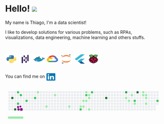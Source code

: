 # Hello! <img src="https://raw.githubusercontent.com/MartinHeinz/MartinHeinz/master/wave.gif" width="30px">

My name is Thiago, I'm a data scientist!

I like to develop solutions for various problems, such as RPAs, visualizations, data engineering, machine learning and others stuffs. 
<h2 dir="auto"></h2>
<div dir="icons"><br>
  <img align="center" alt="Thiago-python" height="30" width="40" src="https://github.com/devicons/devicon/blob/master/icons/python/python-original.svg" style="max-width:100%;">
  <img align="center" alt="Thiago-docker" height="30" width="40" src="https://github.com/devicons/devicon/blob/master/icons/pandas/pandas-original.svg" style="max-width:100%;">
  <img align="center" alt="Thiago-docker" height="30" width="40" src="https://github.com/devicons/devicon/blob/master/icons/docker/docker-original.svg" style="max-width:100%;">
  <img align="center" alt="Thiago-gcloud" height="30" width="40" src="https://github.com/devicons/devicon/blob/master/icons/googlecloud/googlecloud-original.svg" style="max-width:100%;">
  <img align="center" alt="Thiago-jupyter" height="30" width="40" src="https://github.com/devicons/devicon/blob/master/icons/jupyter/jupyter-original.svg" style="max-width:100%;">
  <img align="center" alt="Thiago-fluter" height="30" width="40" src="https://github.com/devicons/devicon/blob/master/icons/flutter/flutter-original.svg" style="max-width:100%;">
  <img align="center" alt="Thiago-raspberry" height="30" width="40" src="https://github.com/devicons/devicon/blob/master/icons/raspberrypi/raspberrypi-original.svg" style="max-width:100%;">
</div>
<h2 dir="auto"></h2>
<p dir="auto">You can find me on <a href="https://www.linkedin.com/in/thiago-bellotto/" rel="nofollow"><img align="center" alt="Thiago-fluter" height="25" width="30" src="https://github.com/devicons/devicon/blob/master/icons/linkedin/linkedin-original.svg" alt="LinkedIn" style="max-width: 100%;"></a></p>

<svg viewBox="-16 -32 880 192" width="880" height="192" xmlns="http://www.w3.org/2000/svg"><style>@keyframes c0{94.66%{fill:var(--c4)}94.68%,to{fill:var(--ce)}}@keyframes c1{96.23%{fill:var(--c4)}96.25%,to{fill:var(--ce)}}@keyframes c2{64.57%{fill:var(--c2)}64.59%,to{fill:var(--ce)}}@keyframes c3{4.69%{fill:var(--c1)}4.71%,to{fill:var(--ce)}}@keyframes c4{65.82%{fill:var(--c2)}65.84%,to{fill:var(--ce)}}@keyframes c5{5.95%{fill:var(--c1)}5.97%,to{fill:var(--ce)}}@keyframes c6{2.18%{fill:var(--c1)}2.2%,to{fill:var(--ce)}}@keyframes c7{63.94%{fill:var(--c2)}63.96%,to{fill:var(--ce)}}@keyframes c8{3.44%{fill:var(--c1)}3.46%,to{fill:var(--ce)}}@keyframes c9{62.69%{fill:var(--c2)}62.71%,to{fill:var(--ce)}}@keyframes ca{61.43%{fill:var(--c2)}61.45%,to{fill:var(--ce)}}@keyframes cb{14.1%{fill:var(--c1)}14.12%,to{fill:var(--ce)}}@keyframes cc{9.71%{fill:var(--c1)}9.73%,to{fill:var(--ce)}}@keyframes cd{11.9%{fill:var(--c1)}11.92%,to{fill:var(--ce)}}@keyframes ce{19.11%{fill:var(--c1)}19.13%,to{fill:var(--ce)}}@keyframes cf{20.37%{fill:var(--c1)}20.39%,to{fill:var(--ce)}}@keyframes cg{55.16%{fill:var(--c2)}55.18%,to{fill:var(--ce)}}@keyframes ch{21.31%{fill:var(--c1)}21.33%,to{fill:var(--ce)}}@keyframes ci{20.68%{fill:var(--c1)}20.7%,to{fill:var(--ce)}}@keyframes cj{23.19%{fill:var(--c1)}23.21%,to{fill:var(--ce)}}@keyframes ck{52.97%{fill:var(--c2)}52.99%,to{fill:var(--ce)}}@keyframes cl{21.62%{fill:var(--c1)}21.64%,to{fill:var(--ce)}}@keyframes cm{22.56%{fill:var(--c1)}22.58%,to{fill:var(--ce)}}@keyframes cn{22.25%{fill:var(--c1)}22.27%,to{fill:var(--ce)}}@keyframes co{26.01%{fill:var(--c1)}26.03%,to{fill:var(--ce)}}@keyframes cp{52.03%{fill:var(--c2)}52.05%,to{fill:var(--ce)}}@keyframes cq{84.32%{fill:var(--c4)}84.34%,to{fill:var(--ce)}}@keyframes cr{78.99%{fill:var(--c3)}79.01%,to{fill:var(--ce)}}@keyframes cs{31.96%{fill:var(--c1)}31.98%,to{fill:var(--ce)}}@keyframes ct{31.34%{fill:var(--c1)}31.36%,to{fill:var(--ce)}}@keyframes cu{32.91%{fill:var(--c1)}32.93%,to{fill:var(--ce)}}@keyframes cv{41.37%{fill:var(--c2)}41.39%,to{fill:var(--ce)}}@keyframes cw{36.67%{fill:var(--c1)}36.69%,to{fill:var(--ce)}}@keyframes cx{80.24%{fill:var(--c4)}80.26%,to{fill:var(--ce)}}@keyframes cy{39.49%{fill:var(--c1)}39.51%,to{fill:var(--ce)}}@keyframes cz{34.16%{fill:var(--c1)}34.18%,to{fill:var(--ce)}}@keyframes c10{34.47%{fill:var(--c1)}34.49%,to{fill:var(--ce)}}@keyframes c11{34.79%{fill:var(--c1)}34.81%,to{fill:var(--ce)}}@keyframes c12{35.41%{fill:var(--c1)}35.43%,to{fill:var(--ce)}}@keyframes c13{43.88%{fill:var(--c2)}43.9%,to{fill:var(--ce)}}@keyframes u0{2.18%{transform:scale(0,1)}2.2%,3.44%{transform:scale(.04,1)}3.46%,4.69%{transform:scale(.08,1)}4.71%,5.95%{transform:scale(.12,1)}5.97%,9.71%{transform:scale(.16,1)}11.9%,9.73%{transform:scale(.2,1)}11.92%,14.1%{transform:scale(.24,1)}14.12%,19.11%{transform:scale(.28,1)}19.13%,20.37%{transform:scale(.32,1)}20.39%,20.68%{transform:scale(.36,1)}20.7%,21.31%{transform:scale(.4,1)}21.33%,21.62%{transform:scale(.44,1)}21.64%,22.25%{transform:scale(.48,1)}22.27%,22.56%{transform:scale(.52,1)}22.58%,23.19%{transform:scale(.56,1)}23.21%,26.01%{transform:scale(.6,1)}26.03%,31.34%{transform:scale(.64,1)}31.36%,31.96%{transform:scale(.68,1)}31.98%,32.91%{transform:scale(.72,1)}32.93%,34.16%{transform:scale(.76,1)}34.18%,34.47%{transform:scale(.8,1)}34.49%,34.79%{transform:scale(.84,1)}34.81%,35.41%{transform:scale(.88,1)}35.43%,36.67%{transform:scale(.92,1)}36.69%,39.49%{transform:scale(.96,1)}39.51%,to{transform:scale(1,1)}}@keyframes u1{41.37%{transform:scale(0,1)}41.39%,43.88%{transform:scale(.1,1)}43.9%,52.03%{transform:scale(.2,1)}52.05%,52.97%{transform:scale(.3,1)}52.99%,55.16%{transform:scale(.4,1)}55.18%,61.43%{transform:scale(.5,1)}61.45%,62.69%{transform:scale(.6,1)}62.71%,63.94%{transform:scale(.7,1)}63.96%,64.57%{transform:scale(.8,1)}64.59%,65.82%{transform:scale(.9,1)}65.84%,to{transform:scale(1,1)}}@keyframes u2{78.99%{transform:scale(0,1)}79.01%,to{transform:scale(1,1)}}@keyframes u3{80.24%{transform:scale(0,1)}80.26%,84.32%{transform:scale(.25,1)}84.34%,94.66%{transform:scale(.5,1)}94.68%,96.23%{transform:scale(.75,1)}96.25%,to{transform:scale(1,1)}}@keyframes s0{0%,99.69%{transform:translate(0,-16px)}.31%{transform:translate(0,-32px)}1.57%{transform:translate(64px,-32px)}2.19%,64.26%{transform:translate(64px,0)}2.82%{transform:translate(96px,0)}3.45%,62.38%{transform:translate(96px,32px)}4.39%{transform:translate(48px,32px)}4.7%{transform:translate(48px,48px)}5.02%{transform:translate(64px,48px)}5.64%{transform:translate(64px,80px)}5.96%{transform:translate(48px,80px)}6.27%,96.55%{transform:translate(48px,96px)}9.4%{transform:translate(208px,96px)}9.72%{transform:translate(208px,80px)}10.66%{transform:translate(256px,80px)}12.23%{transform:translate(256px,0)}14.11%{transform:translate(160px,0)}14.42%{transform:translate(160px,16px)}17.87%{transform:translate(336px,16px)}19.12%{transform:translate(336px,80px)}20.69%{transform:translate(416px,80px)}21.32%{transform:translate(416px,48px)}21.94%{transform:translate(448px,48px)}22.88%{transform:translate(448px,0)}23.2%,52.66%{transform:translate(432px,0)}23.51%{transform:translate(432px,-16px)}23.82%{transform:translate(448px,-16px)}26.02%{transform:translate(448px,96px)}30.41%{transform:translate(672px,96px)}31.66%{transform:translate(672px,32px)}31.97%{transform:translate(656px,32px)}32.29%{transform:translate(656px,16px)}34.48%{transform:translate(768px,16px)}35.42%{transform:translate(768px,64px)}36.99%{transform:translate(688px,64px)}37.62%{transform:translate(688px,32px)}38.87%{transform:translate(752px,32px)}39.5%{transform:translate(752px,0)}39.81%{transform:translate(736px,0)}40.13%{transform:translate(736px,16px)}40.75%{transform:translate(704px,16px)}41.38%{transform:translate(704px,48px)}43.89%{transform:translate(832px,48px)}44.51%{transform:translate(832px,16px)}48.28%{transform:translate(640px,16px)}48.59%{transform:translate(640px,0)}52.98%{transform:translate(432px,16px)}53.61%{transform:translate(400px,16px)}55.17%{transform:translate(400px,96px)}55.49%{transform:translate(384px,96px)}56.74%{transform:translate(384px,32px)}62.7%{transform:translate(96px,48px)}63.01%{transform:translate(80px,48px)}63.64%{transform:translate(80px,16px)}63.95%{transform:translate(64px,16px)}64.58%{transform:translate(48px,0)}65.83%{transform:translate(48px,64px)}77.74%{transform:translate(656px,64px)}79%{transform:translate(656px,0)}80.25%{transform:translate(720px,0)}80.56%{transform:translate(720px,16px)}84.01%{transform:translate(544px,16px)}84.33%{transform:translate(544px,32px)}94.67%{transform:translate(16px,32px)}94.98%{transform:translate(16px,48px)}95.3%{transform:translate(32px,48px)}96.24%{transform:translate(32px,96px)}98.75%{transform:translate(48px,-16px)}}@keyframes s1{0%,99.69%{transform:translate(16px,-16px)}.31%{transform:translate(0,-16px)}.63%{transform:translate(0,-32px)}1.88%{transform:translate(64px,-32px)}2.51%,64.58%{transform:translate(64px,0)}3.13%{transform:translate(96px,0)}3.76%,62.7%{transform:translate(96px,32px)}4.7%{transform:translate(48px,32px)}5.02%{transform:translate(48px,48px)}5.33%{transform:translate(64px,48px)}5.96%{transform:translate(64px,80px)}6.27%{transform:translate(48px,80px)}6.58%,96.87%{transform:translate(48px,96px)}9.72%{transform:translate(208px,96px)}10.03%{transform:translate(208px,80px)}10.97%{transform:translate(256px,80px)}12.54%{transform:translate(256px,0)}14.42%{transform:translate(160px,0)}14.73%{transform:translate(160px,16px)}18.18%{transform:translate(336px,16px)}19.44%{transform:translate(336px,80px)}21%{transform:translate(416px,80px)}21.63%{transform:translate(416px,48px)}22.26%{transform:translate(448px,48px)}23.2%{transform:translate(448px,0)}23.51%,52.98%{transform:translate(432px,0)}23.82%{transform:translate(432px,-16px)}24.14%{transform:translate(448px,-16px)}26.33%{transform:translate(448px,96px)}30.72%{transform:translate(672px,96px)}31.97%{transform:translate(672px,32px)}32.29%{transform:translate(656px,32px)}32.6%{transform:translate(656px,16px)}34.8%{transform:translate(768px,16px)}35.74%{transform:translate(768px,64px)}37.3%{transform:translate(688px,64px)}37.93%{transform:translate(688px,32px)}39.18%{transform:translate(752px,32px)}39.81%{transform:translate(752px,0)}40.13%{transform:translate(736px,0)}40.44%{transform:translate(736px,16px)}41.07%{transform:translate(704px,16px)}41.69%{transform:translate(704px,48px)}44.2%{transform:translate(832px,48px)}44.83%{transform:translate(832px,16px)}48.59%{transform:translate(640px,16px)}48.9%{transform:translate(640px,0)}53.29%{transform:translate(432px,16px)}53.92%{transform:translate(400px,16px)}55.49%{transform:translate(400px,96px)}55.8%{transform:translate(384px,96px)}57.05%{transform:translate(384px,32px)}63.01%{transform:translate(96px,48px)}63.32%{transform:translate(80px,48px)}63.95%{transform:translate(80px,16px)}64.26%{transform:translate(64px,16px)}64.89%{transform:translate(48px,0)}66.14%{transform:translate(48px,64px)}78.06%{transform:translate(656px,64px)}79.31%{transform:translate(656px,0)}80.56%{transform:translate(720px,0)}80.88%{transform:translate(720px,16px)}84.33%{transform:translate(544px,16px)}84.64%{transform:translate(544px,32px)}94.98%{transform:translate(16px,32px)}95.3%{transform:translate(16px,48px)}95.61%{transform:translate(32px,48px)}96.55%{transform:translate(32px,96px)}99.06%{transform:translate(48px,-16px)}}@keyframes s2{0%,99.69%{transform:translate(32px,-16px)}.63%{transform:translate(0,-16px)}.94%{transform:translate(0,-32px)}2.19%{transform:translate(64px,-32px)}2.82%,64.89%{transform:translate(64px,0)}3.45%{transform:translate(96px,0)}4.08%,63.01%{transform:translate(96px,32px)}5.02%{transform:translate(48px,32px)}5.33%{transform:translate(48px,48px)}5.64%{transform:translate(64px,48px)}6.27%{transform:translate(64px,80px)}6.58%{transform:translate(48px,80px)}6.9%,97.18%{transform:translate(48px,96px)}10.03%{transform:translate(208px,96px)}10.34%{transform:translate(208px,80px)}11.29%{transform:translate(256px,80px)}12.85%{transform:translate(256px,0)}14.73%{transform:translate(160px,0)}15.05%{transform:translate(160px,16px)}18.5%{transform:translate(336px,16px)}19.75%{transform:translate(336px,80px)}21.32%{transform:translate(416px,80px)}21.94%{transform:translate(416px,48px)}22.57%{transform:translate(448px,48px)}23.51%{transform:translate(448px,0)}23.82%,53.29%{transform:translate(432px,0)}24.14%{transform:translate(432px,-16px)}24.45%{transform:translate(448px,-16px)}26.65%{transform:translate(448px,96px)}31.03%{transform:translate(672px,96px)}32.29%{transform:translate(672px,32px)}32.6%{transform:translate(656px,32px)}32.92%{transform:translate(656px,16px)}35.11%{transform:translate(768px,16px)}36.05%{transform:translate(768px,64px)}37.62%{transform:translate(688px,64px)}38.24%{transform:translate(688px,32px)}39.5%{transform:translate(752px,32px)}40.13%{transform:translate(752px,0)}40.44%{transform:translate(736px,0)}40.75%{transform:translate(736px,16px)}41.38%{transform:translate(704px,16px)}42.01%{transform:translate(704px,48px)}44.51%{transform:translate(832px,48px)}45.14%{transform:translate(832px,16px)}48.9%{transform:translate(640px,16px)}49.22%{transform:translate(640px,0)}53.61%{transform:translate(432px,16px)}54.23%{transform:translate(400px,16px)}55.8%{transform:translate(400px,96px)}56.11%{transform:translate(384px,96px)}57.37%{transform:translate(384px,32px)}63.32%{transform:translate(96px,48px)}63.64%{transform:translate(80px,48px)}64.26%{transform:translate(80px,16px)}64.58%{transform:translate(64px,16px)}65.2%{transform:translate(48px,0)}66.46%{transform:translate(48px,64px)}78.37%{transform:translate(656px,64px)}79.62%{transform:translate(656px,0)}80.88%{transform:translate(720px,0)}81.19%{transform:translate(720px,16px)}84.64%{transform:translate(544px,16px)}84.95%{transform:translate(544px,32px)}95.3%{transform:translate(16px,32px)}95.61%{transform:translate(16px,48px)}95.92%{transform:translate(32px,48px)}96.87%{transform:translate(32px,96px)}99.37%{transform:translate(48px,-16px)}}@keyframes s3{0%,99.69%{transform:translate(48px,-16px)}.94%{transform:translate(0,-16px)}1.25%{transform:translate(0,-32px)}2.51%{transform:translate(64px,-32px)}3.13%,65.2%{transform:translate(64px,0)}3.76%{transform:translate(96px,0)}4.39%,63.32%{transform:translate(96px,32px)}5.33%{transform:translate(48px,32px)}5.64%{transform:translate(48px,48px)}5.96%{transform:translate(64px,48px)}6.58%{transform:translate(64px,80px)}6.9%{transform:translate(48px,80px)}7.21%,97.49%{transform:translate(48px,96px)}10.34%{transform:translate(208px,96px)}10.66%{transform:translate(208px,80px)}11.6%{transform:translate(256px,80px)}13.17%{transform:translate(256px,0)}15.05%{transform:translate(160px,0)}15.36%{transform:translate(160px,16px)}18.81%{transform:translate(336px,16px)}20.06%{transform:translate(336px,80px)}21.63%{transform:translate(416px,80px)}22.26%{transform:translate(416px,48px)}22.88%{transform:translate(448px,48px)}23.82%{transform:translate(448px,0)}24.14%,53.61%{transform:translate(432px,0)}24.45%{transform:translate(432px,-16px)}24.76%{transform:translate(448px,-16px)}26.96%{transform:translate(448px,96px)}31.35%{transform:translate(672px,96px)}32.6%{transform:translate(672px,32px)}32.92%{transform:translate(656px,32px)}33.23%{transform:translate(656px,16px)}35.42%{transform:translate(768px,16px)}36.36%{transform:translate(768px,64px)}37.93%{transform:translate(688px,64px)}38.56%{transform:translate(688px,32px)}39.81%{transform:translate(752px,32px)}40.44%{transform:translate(752px,0)}40.75%{transform:translate(736px,0)}41.07%{transform:translate(736px,16px)}41.69%{transform:translate(704px,16px)}42.32%{transform:translate(704px,48px)}44.83%{transform:translate(832px,48px)}45.45%{transform:translate(832px,16px)}49.22%{transform:translate(640px,16px)}49.53%{transform:translate(640px,0)}53.92%{transform:translate(432px,16px)}54.55%{transform:translate(400px,16px)}56.11%{transform:translate(400px,96px)}56.43%{transform:translate(384px,96px)}57.68%{transform:translate(384px,32px)}63.64%{transform:translate(96px,48px)}63.95%{transform:translate(80px,48px)}64.58%{transform:translate(80px,16px)}64.89%{transform:translate(64px,16px)}65.52%{transform:translate(48px,0)}66.77%{transform:translate(48px,64px)}78.68%{transform:translate(656px,64px)}79.94%{transform:translate(656px,0)}81.19%{transform:translate(720px,0)}81.5%{transform:translate(720px,16px)}84.95%{transform:translate(544px,16px)}85.27%{transform:translate(544px,32px)}95.61%{transform:translate(16px,32px)}95.92%{transform:translate(16px,48px)}96.24%{transform:translate(32px,48px)}97.18%{transform:translate(32px,96px)}}:root{--cb:#1b1f230a;--cs:purple;--ce:#ebedf0;--c0:#ebedf0;--c1:#9be9a8;--c2:#40c463;--c3:#30a14e;--c4:#216e39}@media (prefers-color-scheme:dark){:root{--cb:#1b1f230a;--cs:purple;--ce:#161b22;--c1:#01311f;--c2:#034525;--c3:#0f6d31;--c4:#00c647}}.c{shape-rendering:geometricPrecision;rx:2;ry:2;fill:var(--ce);stroke-width:1px;stroke:var(--cb);animation:none 31900ms linear infinite}.c.c0,.c.c1{fill:var(--c4);animation-name:c0}.c.c1{animation-name:c1}.c.c2{fill:var(--c2);animation-name:c2}.c.c3{fill:var(--c1);animation-name:c3}.c.c4{fill:var(--c2);animation-name:c4}.c.c5,.c.c6{fill:var(--c1);animation-name:c5}.c.c6{animation-name:c6}.c.c7{fill:var(--c2);animation-name:c7}.c.c8{fill:var(--c1);animation-name:c8}.c.c9,.c.ca{fill:var(--c2);animation-name:c9}.c.ca{animation-name:ca}.c.cb,.c.cc{fill:var(--c1);animation-name:cb}.c.cc{animation-name:cc}.c.cd,.c.ce,.c.cf{fill:var(--c1);animation-name:cd}.c.ce,.c.cf{animation-name:ce}.c.cf{animation-name:cf}.c.cg{fill:var(--c2);animation-name:cg}.c.ch,.c.ci,.c.cj{fill:var(--c1);animation-name:ch}.c.ci,.c.cj{animation-name:ci}.c.cj{animation-name:cj}.c.ck{fill:var(--c2);animation-name:ck}.c.cl{fill:var(--c1);animation-name:cl}.c.cm,.c.cn,.c.co{fill:var(--c1);animation-name:cm}.c.cn,.c.co{animation-name:cn}.c.co{animation-name:co}.c.cp{fill:var(--c2);animation-name:cp}.c.cq{fill:var(--c4);animation-name:cq}.c.cr{fill:var(--c3);animation-name:cr}.c.cs,.c.ct,.c.cu{fill:var(--c1);animation-name:cs}.c.ct,.c.cu{animation-name:ct}.c.cu{animation-name:cu}.c.cv{fill:var(--c2);animation-name:cv}.c.cw{fill:var(--c1);animation-name:cw}.c.cx{fill:var(--c4);animation-name:cx}.c.cy,.c.cz{fill:var(--c1);animation-name:cy}.c.cz{animation-name:cz}.c.c10,.c.c11,.c.c12{fill:var(--c1);animation-name:c10}.c.c11,.c.c12{animation-name:c11}.c.c12{animation-name:c12}.c.c13{fill:var(--c2);animation-name:c13}.s,.u{animation:none linear 31900ms infinite}.u,.u.u0{transform-origin:0 0}.u{transform:scale(0,1)}.u.u0{fill:var(--c1);animation-name:u0}.u.u1{fill:var(--c2);animation-name:u1;transform-origin:530px 0}.u.u2{fill:var(--c3);animation-name:u2;transform-origin:742px 0}.u.u3{fill:var(--c4);animation-name:u3;transform-origin:763.2px 0}.s{shape-rendering:geometricPrecision;fill:var(--cs)}.s.s0{transform:translate(0,-16px);animation-name:s0}.s.s1{transform:translate(16px,-16px);animation-name:s1}.s.s2{transform:translate(32px,-16px);animation-name:s2}.s.s3{transform:translate(48px,-16px);animation-name:s3}</style><rect class="c" x="2" y="2" width="12" height="12"/><rect class="c" x="2" y="18" width="12" height="12"/><rect class="c" x="2" y="34" width="12" height="12"/><rect class="c" x="2" y="50" width="12" height="12"/><rect class="c" x="2" y="66" width="12" height="12"/><rect class="c" x="2" y="82" width="12" height="12"/><rect class="c" x="2" y="98" width="12" height="12"/><rect class="c" x="18" y="2" width="12" height="12"/><rect class="c" x="18" y="18" width="12" height="12"/><rect class="c c0" x="18" y="34" width="12" height="12"/><rect class="c" x="18" y="50" width="12" height="12"/><rect class="c" x="18" y="66" width="12" height="12"/><rect class="c" x="18" y="82" width="12" height="12"/><rect class="c" x="18" y="98" width="12" height="12"/><rect class="c" x="34" y="2" width="12" height="12"/><rect class="c" x="34" y="18" width="12" height="12"/><rect class="c" x="34" y="34" width="12" height="12"/><rect class="c" x="34" y="50" width="12" height="12"/><rect class="c" x="34" y="66" width="12" height="12"/><rect class="c" x="34" y="82" width="12" height="12"/><rect class="c c1" x="34" y="98" width="12" height="12"/><rect class="c c2" x="50" y="2" width="12" height="12"/><rect class="c" x="50" y="18" width="12" height="12"/><rect class="c" x="50" y="34" width="12" height="12"/><rect class="c c3" x="50" y="50" width="12" height="12"/><rect class="c c4" x="50" y="66" width="12" height="12"/><rect class="c c5" x="50" y="82" width="12" height="12"/><rect class="c" x="50" y="98" width="12" height="12"/><rect class="c c6" x="66" y="2" width="12" height="12"/><rect class="c c7" x="66" y="18" width="12" height="12"/><rect class="c" x="66" y="34" width="12" height="12"/><rect class="c" x="66" y="50" width="12" height="12"/><rect class="c" x="66" y="66" width="12" height="12"/><rect class="c" x="66" y="82" width="12" height="12"/><rect class="c" x="66" y="98" width="12" height="12"/><rect class="c" x="82" y="2" width="12" height="12"/><rect class="c" x="82" y="18" width="12" height="12"/><rect class="c" x="82" y="34" width="12" height="12"/><rect class="c" x="82" y="50" width="12" height="12"/><rect class="c" x="82" y="66" width="12" height="12"/><rect class="c" x="82" y="82" width="12" height="12"/><rect class="c" x="82" y="98" width="12" height="12"/><rect class="c" x="98" y="2" width="12" height="12"/><rect class="c" x="98" y="18" width="12" height="12"/><rect class="c c8" x="98" y="34" width="12" height="12"/><rect class="c c9" x="98" y="50" width="12" height="12"/><rect class="c" x="98" y="66" width="12" height="12"/><rect class="c" x="98" y="82" width="12" height="12"/><rect class="c" x="98" y="98" width="12" height="12"/><rect class="c" x="114" y="2" width="12" height="12"/><rect class="c" x="114" y="18" width="12" height="12"/><rect class="c" x="114" y="34" width="12" height="12"/><rect class="c" x="114" y="50" width="12" height="12"/><rect class="c" x="114" y="66" width="12" height="12"/><rect class="c" x="114" y="82" width="12" height="12"/><rect class="c" x="114" y="98" width="12" height="12"/><rect class="c" x="130" y="2" width="12" height="12"/><rect class="c" x="130" y="18" width="12" height="12"/><rect class="c" x="130" y="34" width="12" height="12"/><rect class="c" x="130" y="50" width="12" height="12"/><rect class="c" x="130" y="66" width="12" height="12"/><rect class="c" x="130" y="82" width="12" height="12"/><rect class="c" x="130" y="98" width="12" height="12"/><rect class="c" x="146" y="2" width="12" height="12"/><rect class="c" x="146" y="18" width="12" height="12"/><rect class="c ca" x="146" y="34" width="12" height="12"/><rect class="c" x="146" y="50" width="12" height="12"/><rect class="c" x="146" y="66" width="12" height="12"/><rect class="c" x="146" y="82" width="12" height="12"/><rect class="c" x="146" y="98" width="12" height="12"/><rect class="c cb" x="162" y="2" width="12" height="12"/><rect class="c" x="162" y="18" width="12" height="12"/><rect class="c" x="162" y="34" width="12" height="12"/><rect class="c" x="162" y="50" width="12" height="12"/><rect class="c" x="162" y="66" width="12" height="12"/><rect class="c" x="162" y="82" width="12" height="12"/><rect class="c" x="162" y="98" width="12" height="12"/><rect class="c" x="178" y="2" width="12" height="12"/><rect class="c" x="178" y="18" width="12" height="12"/><rect class="c" x="178" y="34" width="12" height="12"/><rect class="c" x="178" y="50" width="12" height="12"/><rect class="c" x="178" y="66" width="12" height="12"/><rect class="c" x="178" y="82" width="12" height="12"/><rect class="c" x="178" y="98" width="12" height="12"/><rect class="c" x="194" y="2" width="12" height="12"/><rect class="c" x="194" y="18" width="12" height="12"/><rect class="c" x="194" y="34" width="12" height="12"/><rect class="c" x="194" y="50" width="12" height="12"/><rect class="c" x="194" y="66" width="12" height="12"/><rect class="c" x="194" y="82" width="12" height="12"/><rect class="c" x="194" y="98" width="12" height="12"/><rect class="c" x="210" y="2" width="12" height="12"/><rect class="c" x="210" y="18" width="12" height="12"/><rect class="c" x="210" y="34" width="12" height="12"/><rect class="c" x="210" y="50" width="12" height="12"/><rect class="c" x="210" y="66" width="12" height="12"/><rect class="c cc" x="210" y="82" width="12" height="12"/><rect class="c" x="210" y="98" width="12" height="12"/><rect class="c" x="226" y="2" width="12" height="12"/><rect class="c" x="226" y="18" width="12" height="12"/><rect class="c" x="226" y="34" width="12" height="12"/><rect class="c" x="226" y="50" width="12" height="12"/><rect class="c" x="226" y="66" width="12" height="12"/><rect class="c" x="226" y="82" width="12" height="12"/><rect class="c" x="226" y="98" width="12" height="12"/><rect class="c" x="242" y="2" width="12" height="12"/><rect class="c" x="242" y="18" width="12" height="12"/><rect class="c" x="242" y="34" width="12" height="12"/><rect class="c" x="242" y="50" width="12" height="12"/><rect class="c" x="242" y="66" width="12" height="12"/><rect class="c" x="242" y="82" width="12" height="12"/><rect class="c" x="242" y="98" width="12" height="12"/><rect class="c" x="258" y="2" width="12" height="12"/><rect class="c cd" x="258" y="18" width="12" height="12"/><rect class="c" x="258" y="34" width="12" height="12"/><rect class="c" x="258" y="50" width="12" height="12"/><rect class="c" x="258" y="66" width="12" height="12"/><rect class="c" x="258" y="82" width="12" height="12"/><rect class="c" x="258" y="98" width="12" height="12"/><rect class="c" x="274" y="2" width="12" height="12"/><rect class="c" x="274" y="18" width="12" height="12"/><rect class="c" x="274" y="34" width="12" height="12"/><rect class="c" x="274" y="50" width="12" height="12"/><rect class="c" x="274" y="66" width="12" height="12"/><rect class="c" x="274" y="82" width="12" height="12"/><rect class="c" x="274" y="98" width="12" height="12"/><rect class="c" x="290" y="2" width="12" height="12"/><rect class="c" x="290" y="18" width="12" height="12"/><rect class="c" x="290" y="34" width="12" height="12"/><rect class="c" x="290" y="50" width="12" height="12"/><rect class="c" x="290" y="66" width="12" height="12"/><rect class="c" x="290" y="82" width="12" height="12"/><rect class="c" x="290" y="98" width="12" height="12"/><rect class="c" x="306" y="2" width="12" height="12"/><rect class="c" x="306" y="18" width="12" height="12"/><rect class="c" x="306" y="34" width="12" height="12"/><rect class="c" x="306" y="50" width="12" height="12"/><rect class="c" x="306" y="66" width="12" height="12"/><rect class="c" x="306" y="82" width="12" height="12"/><rect class="c" x="306" y="98" width="12" height="12"/><rect class="c" x="322" y="2" width="12" height="12"/><rect class="c" x="322" y="18" width="12" height="12"/><rect class="c" x="322" y="34" width="12" height="12"/><rect class="c" x="322" y="50" width="12" height="12"/><rect class="c" x="322" y="66" width="12" height="12"/><rect class="c" x="322" y="82" width="12" height="12"/><rect class="c" x="322" y="98" width="12" height="12"/><rect class="c" x="338" y="2" width="12" height="12"/><rect class="c" x="338" y="18" width="12" height="12"/><rect class="c" x="338" y="34" width="12" height="12"/><rect class="c" x="338" y="50" width="12" height="12"/><rect class="c" x="338" y="66" width="12" height="12"/><rect class="c ce" x="338" y="82" width="12" height="12"/><rect class="c" x="338" y="98" width="12" height="12"/><rect class="c" x="354" y="2" width="12" height="12"/><rect class="c" x="354" y="18" width="12" height="12"/><rect class="c" x="354" y="34" width="12" height="12"/><rect class="c" x="354" y="50" width="12" height="12"/><rect class="c" x="354" y="66" width="12" height="12"/><rect class="c" x="354" y="82" width="12" height="12"/><rect class="c" x="354" y="98" width="12" height="12"/><rect class="c" x="370" y="2" width="12" height="12"/><rect class="c" x="370" y="18" width="12" height="12"/><rect class="c" x="370" y="34" width="12" height="12"/><rect class="c" x="370" y="50" width="12" height="12"/><rect class="c" x="370" y="66" width="12" height="12"/><rect class="c" x="370" y="82" width="12" height="12"/><rect class="c" x="370" y="98" width="12" height="12"/><rect class="c" x="386" y="2" width="12" height="12"/><rect class="c" x="386" y="18" width="12" height="12"/><rect class="c" x="386" y="34" width="12" height="12"/><rect class="c" x="386" y="50" width="12" height="12"/><rect class="c" x="386" y="66" width="12" height="12"/><rect class="c" x="386" y="82" width="12" height="12"/><rect class="c" x="386" y="98" width="12" height="12"/><rect class="c" x="402" y="2" width="12" height="12"/><rect class="c" x="402" y="18" width="12" height="12"/><rect class="c" x="402" y="34" width="12" height="12"/><rect class="c" x="402" y="50" width="12" height="12"/><rect class="c" x="402" y="66" width="12" height="12"/><rect class="c cf" x="402" y="82" width="12" height="12"/><rect class="c cg" x="402" y="98" width="12" height="12"/><rect class="c" x="418" y="2" width="12" height="12"/><rect class="c" x="418" y="18" width="12" height="12"/><rect class="c" x="418" y="34" width="12" height="12"/><rect class="c ch" x="418" y="50" width="12" height="12"/><rect class="c" x="418" y="66" width="12" height="12"/><rect class="c ci" x="418" y="82" width="12" height="12"/><rect class="c" x="418" y="98" width="12" height="12"/><rect class="c cj" x="434" y="2" width="12" height="12"/><rect class="c ck" x="434" y="18" width="12" height="12"/><rect class="c" x="434" y="34" width="12" height="12"/><rect class="c cl" x="434" y="50" width="12" height="12"/><rect class="c" x="434" y="66" width="12" height="12"/><rect class="c" x="434" y="82" width="12" height="12"/><rect class="c" x="434" y="98" width="12" height="12"/><rect class="c" x="450" y="2" width="12" height="12"/><rect class="c cm" x="450" y="18" width="12" height="12"/><rect class="c cn" x="450" y="34" width="12" height="12"/><rect class="c" x="450" y="50" width="12" height="12"/><rect class="c" x="450" y="66" width="12" height="12"/><rect class="c" x="450" y="82" width="12" height="12"/><rect class="c co" x="450" y="98" width="12" height="12"/><rect class="c cp" x="466" y="2" width="12" height="12"/><rect class="c" x="466" y="18" width="12" height="12"/><rect class="c" x="466" y="34" width="12" height="12"/><rect class="c" x="466" y="50" width="12" height="12"/><rect class="c" x="466" y="66" width="12" height="12"/><rect class="c" x="466" y="82" width="12" height="12"/><rect class="c" x="466" y="98" width="12" height="12"/><rect class="c" x="482" y="2" width="12" height="12"/><rect class="c" x="482" y="18" width="12" height="12"/><rect class="c" x="482" y="34" width="12" height="12"/><rect class="c" x="482" y="50" width="12" height="12"/><rect class="c" x="482" y="66" width="12" height="12"/><rect class="c" x="482" y="82" width="12" height="12"/><rect class="c" x="482" y="98" width="12" height="12"/><rect class="c" x="498" y="2" width="12" height="12"/><rect class="c" x="498" y="18" width="12" height="12"/><rect class="c" x="498" y="34" width="12" height="12"/><rect class="c" x="498" y="50" width="12" height="12"/><rect class="c" x="498" y="66" width="12" height="12"/><rect class="c" x="498" y="82" width="12" height="12"/><rect class="c" x="498" y="98" width="12" height="12"/><rect class="c" x="514" y="2" width="12" height="12"/><rect class="c" x="514" y="18" width="12" height="12"/><rect class="c" x="514" y="34" width="12" height="12"/><rect class="c" x="514" y="50" width="12" height="12"/><rect class="c" x="514" y="66" width="12" height="12"/><rect class="c" x="514" y="82" width="12" height="12"/><rect class="c" x="514" y="98" width="12" height="12"/><rect class="c" x="530" y="2" width="12" height="12"/><rect class="c" x="530" y="18" width="12" height="12"/><rect class="c" x="530" y="34" width="12" height="12"/><rect class="c" x="530" y="50" width="12" height="12"/><rect class="c" x="530" y="66" width="12" height="12"/><rect class="c" x="530" y="82" width="12" height="12"/><rect class="c" x="530" y="98" width="12" height="12"/><rect class="c" x="546" y="2" width="12" height="12"/><rect class="c" x="546" y="18" width="12" height="12"/><rect class="c cq" x="546" y="34" width="12" height="12"/><rect class="c" x="546" y="50" width="12" height="12"/><rect class="c" x="546" y="66" width="12" height="12"/><rect class="c" x="546" y="82" width="12" height="12"/><rect class="c" x="546" y="98" width="12" height="12"/><rect class="c" x="562" y="2" width="12" height="12"/><rect class="c" x="562" y="18" width="12" height="12"/><rect class="c" x="562" y="34" width="12" height="12"/><rect class="c" x="562" y="50" width="12" height="12"/><rect class="c" x="562" y="66" width="12" height="12"/><rect class="c" x="562" y="82" width="12" height="12"/><rect class="c" x="562" y="98" width="12" height="12"/><rect class="c" x="578" y="2" width="12" height="12"/><rect class="c" x="578" y="18" width="12" height="12"/><rect class="c" x="578" y="34" width="12" height="12"/><rect class="c" x="578" y="50" width="12" height="12"/><rect class="c" x="578" y="66" width="12" height="12"/><rect class="c" x="578" y="82" width="12" height="12"/><rect class="c" x="578" y="98" width="12" height="12"/><rect class="c" x="594" y="2" width="12" height="12"/><rect class="c" x="594" y="18" width="12" height="12"/><rect class="c" x="594" y="34" width="12" height="12"/><rect class="c" x="594" y="50" width="12" height="12"/><rect class="c" x="594" y="66" width="12" height="12"/><rect class="c" x="594" y="82" width="12" height="12"/><rect class="c" x="594" y="98" width="12" height="12"/><rect class="c" x="610" y="2" width="12" height="12"/><rect class="c" x="610" y="18" width="12" height="12"/><rect class="c" x="610" y="34" width="12" height="12"/><rect class="c" x="610" y="50" width="12" height="12"/><rect class="c" x="610" y="66" width="12" height="12"/><rect class="c" x="610" y="82" width="12" height="12"/><rect class="c" x="610" y="98" width="12" height="12"/><rect class="c" x="626" y="2" width="12" height="12"/><rect class="c" x="626" y="18" width="12" height="12"/><rect class="c" x="626" y="34" width="12" height="12"/><rect class="c" x="626" y="50" width="12" height="12"/><rect class="c" x="626" y="66" width="12" height="12"/><rect class="c" x="626" y="82" width="12" height="12"/><rect class="c" x="626" y="98" width="12" height="12"/><rect class="c" x="642" y="2" width="12" height="12"/><rect class="c" x="642" y="18" width="12" height="12"/><rect class="c" x="642" y="34" width="12" height="12"/><rect class="c" x="642" y="50" width="12" height="12"/><rect class="c" x="642" y="66" width="12" height="12"/><rect class="c" x="642" y="82" width="12" height="12"/><rect class="c" x="642" y="98" width="12" height="12"/><rect class="c cr" x="658" y="2" width="12" height="12"/><rect class="c" x="658" y="18" width="12" height="12"/><rect class="c cs" x="658" y="34" width="12" height="12"/><rect class="c" x="658" y="50" width="12" height="12"/><rect class="c" x="658" y="66" width="12" height="12"/><rect class="c" x="658" y="82" width="12" height="12"/><rect class="c" x="658" y="98" width="12" height="12"/><rect class="c" x="674" y="2" width="12" height="12"/><rect class="c" x="674" y="18" width="12" height="12"/><rect class="c" x="674" y="34" width="12" height="12"/><rect class="c ct" x="674" y="50" width="12" height="12"/><rect class="c" x="674" y="66" width="12" height="12"/><rect class="c" x="674" y="82" width="12" height="12"/><rect class="c" x="674" y="98" width="12" height="12"/><rect class="c" x="690" y="2" width="12" height="12"/><rect class="c cu" x="690" y="18" width="12" height="12"/><rect class="c" x="690" y="34" width="12" height="12"/><rect class="c" x="690" y="50" width="12" height="12"/><rect class="c" x="690" y="66" width="12" height="12"/><rect class="c" x="690" y="82" width="12" height="12"/><rect class="c" x="690" y="98" width="12" height="12"/><rect class="c" x="706" y="2" width="12" height="12"/><rect class="c" x="706" y="18" width="12" height="12"/><rect class="c" x="706" y="34" width="12" height="12"/><rect class="c cv" x="706" y="50" width="12" height="12"/><rect class="c cw" x="706" y="66" width="12" height="12"/><rect class="c" x="706" y="82" width="12" height="12"/><rect class="c" x="706" y="98" width="12" height="12"/><rect class="c cx" x="722" y="2" width="12" height="12"/><rect class="c" x="722" y="18" width="12" height="12"/><rect class="c" x="722" y="34" width="12" height="12"/><rect class="c" x="722" y="50" width="12" height="12"/><rect class="c" x="722" y="66" width="12" height="12"/><rect class="c" x="722" y="82" width="12" height="12"/><rect class="c" x="722" y="98" width="12" height="12"/><rect class="c" x="738" y="2" width="12" height="12"/><rect class="c" x="738" y="18" width="12" height="12"/><rect class="c" x="738" y="34" width="12" height="12"/><rect class="c" x="738" y="50" width="12" height="12"/><rect class="c" x="738" y="66" width="12" height="12"/><rect class="c" x="738" y="82" width="12" height="12"/><rect class="c" x="738" y="98" width="12" height="12"/><rect class="c cy" x="754" y="2" width="12" height="12"/><rect class="c cz" x="754" y="18" width="12" height="12"/><rect class="c" x="754" y="34" width="12" height="12"/><rect class="c" x="754" y="50" width="12" height="12"/><rect class="c" x="754" y="66" width="12" height="12"/><rect class="c" x="754" y="82" width="12" height="12"/><rect class="c" x="754" y="98" width="12" height="12"/><rect class="c" x="770" y="2" width="12" height="12"/><rect class="c c10" x="770" y="18" width="12" height="12"/><rect class="c c11" x="770" y="34" width="12" height="12"/><rect class="c" x="770" y="50" width="12" height="12"/><rect class="c c12" x="770" y="66" width="12" height="12"/><rect class="c" x="770" y="82" width="12" height="12"/><rect class="c" x="770" y="98" width="12" height="12"/><rect class="c" x="786" y="2" width="12" height="12"/><rect class="c" x="786" y="18" width="12" height="12"/><rect class="c" x="786" y="34" width="12" height="12"/><rect class="c" x="786" y="50" width="12" height="12"/><rect class="c" x="786" y="66" width="12" height="12"/><rect class="c" x="786" y="82" width="12" height="12"/><rect class="c" x="786" y="98" width="12" height="12"/><rect class="c" x="802" y="2" width="12" height="12"/><rect class="c" x="802" y="18" width="12" height="12"/><rect class="c" x="802" y="34" width="12" height="12"/><rect class="c" x="802" y="50" width="12" height="12"/><rect class="c" x="802" y="66" width="12" height="12"/><rect class="c" x="802" y="82" width="12" height="12"/><rect class="c" x="802" y="98" width="12" height="12"/><rect class="c" x="818" y="2" width="12" height="12"/><rect class="c" x="818" y="18" width="12" height="12"/><rect class="c" x="818" y="34" width="12" height="12"/><rect class="c" x="818" y="50" width="12" height="12"/><rect class="c" x="818" y="66" width="12" height="12"/><rect class="c" x="818" y="82" width="12" height="12"/><rect class="c" x="818" y="98" width="12" height="12"/><rect class="c" x="834" y="2" width="12" height="12"/><rect class="c" x="834" y="18" width="12" height="12"/><rect class="c" x="834" y="34" width="12" height="12"/><rect class="c c13" x="834" y="50" width="12" height="12"/><rect class="c" x="834" y="66" width="12" height="12"/><rect class="u u0" height="12" width="530.6" x="0.0" y="144"/><rect class="u u1" height="12" width="212.6" x="530.0" y="144"/><rect class="u u2" height="12" width="21.8" x="742.0" y="144"/><rect class="u u3" height="12" width="85.4" x="763.2" y="144"/><rect class="s s0" x="0.8" y="0.8" width="14.4" height="14.4" rx="4.5" ry="4.5"/><rect class="s s1" x="1.8" y="1.8" width="12.3" height="12.3" rx="4.1" ry="4.1"/><rect class="s s2" x="2.6" y="2.6" width="10.8" height="10.8" rx="3.6" ry="3.6"/><rect class="s s3" x="3.0" y="3.0" width="9.9" height="9.9" rx="3.3" ry="3.3"/></svg>

